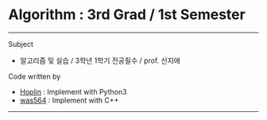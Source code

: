 # Algorithm : 3rd Grad / 1st Semester
***
Subject
  - 알고리즘 및 실습 / 3학년 1학기 전공필수 / prof. 신지애


Code written by
  - [Hoplin](https://github.com/J-hoplin1) : Implement with Python3
  - [was564](https://github.com/was564) : Implement with C++
***
